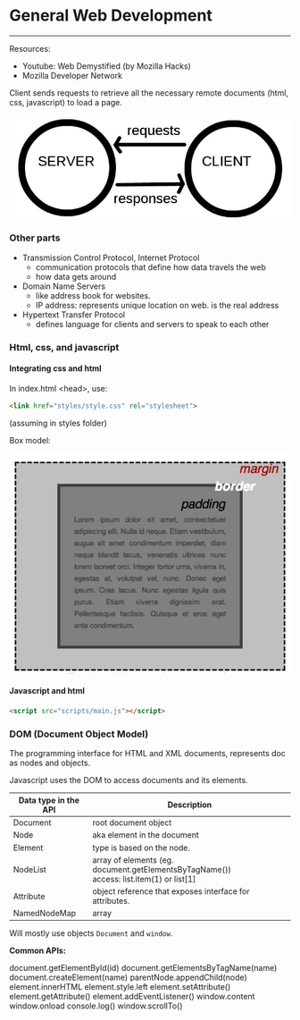 # General Web Development

---

Resources: 

- Youtube: Web Demystified (by Mozilla Hacks)
- Mozilla Developer Network



Client sends requests to retrieve all the necessary remote documents (html, css, javascript) to load a page.

![](./Client-server.jpg)





### Other parts

- Transmission Control Protocol, Internet Protocol
  - communication protocols that define how data travels the web
  - how data gets around
- Domain Name Servers
  - like address book for websites. 
  - IP address: represents unique location on web. is the real address
- Hypertext Transfer Protocol
  - defines language for clients and servers to speak to each other



### Html, css, and javascript



#### Integrating css and html

In index.html \<head\>, use:

```html
<link href="styles/style.css" rel="stylesheet"> 
```

(assuming in styles folder)

Box model: 

![](./box-model.png)





#### Javascript and html

```html
<script src="scripts/main.js"></script>
```



### DOM (Document Object Model)

The programming interface for HTML and XML documents, represents doc as nodes and objects. 

Javascript uses the DOM to access documents and its elements. 

| Data type in the API | Description                                                  |
| -------------------- | ------------------------------------------------------------ |
| Document             | root document object                                         |
| Node                 | aka element in the document                                  |
| Element              | type is based on the node.                                   |
| NodeList             | array of elements (eg. document.getElementsByTagName()) <br>access: list.item(1) or list[1] |
| Attribute            | object reference that exposes interface for attributes.      |
| NamedNodeMap         | array                                                        |



Will mostly use objects `Document` and `window`. 

**Common APIs:**

document.getElementById(id)
document.getElementsByTagName(name)
document.createElement(name)
parentNode.appendChild(node)
element.innerHTML
element.style.left
element.setAttribute()
element.getAttribute()
element.addEventListener()
window.content
window.onload
console.log()
window.scrollTo()



